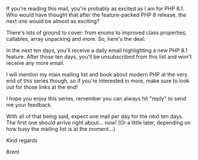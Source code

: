 If you're reading this mail, you're probably as excited as I am for PHP 8.1. Who would have thought that after the feature-packed PHP 8 release, the next one would be almost as exciting?

There's lots of ground to cover: from enums to improved class properties, callables, array unpacking and more. So, here's the deal:

In the next ten days, you'll receive a daily email highlighting a new PHP 8.1 feature. After those ten days, you'll be unsubscribed from this list and won't receive any more email.

I will mention my main mailing list and book about modern PHP at the very end of this series though, so if you're interested in more, make sure to look out for those links at the end!

I hope you enjoy this series, remember you can always hit "reply" to send me your feedback.

With all of that being said, expect one mail per day for the next ten days. The first one should arrive right about… now! (Or a little later, depending on how busy the mailing list is at the moment…)

Kind regards

Brent
